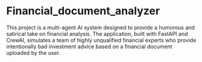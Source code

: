 # Financial_document_analyzer
This project is a multi-agent AI system designed to provide a humorous and satirical take on financial analysis. The application, built with FastAPI and CrewAI, simulates a team of highly unqualified financial experts who provide intentionally bad investment advice based on a financial document uploaded by the user.
